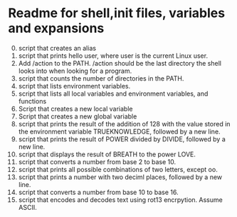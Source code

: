 # Readme for shell,init files, variables and expansions
0. script that creates an alias
1. script that prints hello user, where user is the current Linux user.
2. Add /action to the PATH. /action should be the last directory the shell looks into when looking for a program.
3. script that counts the number of directories in the PATH.
4. script that lists environment variables.
5. script that lists all local variables and environment variables, and functions
6. Script that creates a new local variable
7. Script that creates a new global variable
8. script that prints the result of the addition of 128 with the value stored in the environment variable TRUEKNOWLEDGE, followed by a new line.
9. script that prints the result of POWER divided by DIVIDE, followed by a new line.
10. script that displays the result of BREATH to the power LOVE.
11. script that converts a number from base 2 to base 10.
12. script that prints all possible combinations of two letters, except oo.
13. script that prints a number with two deciml places, followed by a new line.
14. script that converts a number from base 10 to base 16.
15. script that encodes and decodes text using rot13 encrpytion. Assume ASCII.
